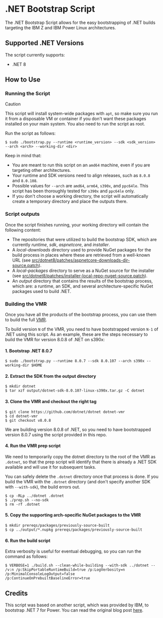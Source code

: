 # .NET Bootstrap Script

The .NET Bootstrap Script allows for the easy bootstrapping of .NET builds targeting the IBM Z and IBM Power Linux architectures.

## Supported .NET Versions

The script currently supports:

- .NET 8

## How to Use

### Running the Script

> [!CAUTION]
> This script will install system-wide packages with `apt`, so make sure you run it from a disposable VM or container if you don't want these packages installed on your main system. You also need to run the script as root.

Run the script as follows:

```
$ sudo ./bootstrap.py --runtime <runtime_version> --sdk <sdk_version> --arch <arch> --working-dir <dir>
```

Keep in mind that:

- You are meant to run this script on an `amd64` machine, even if you are targeting other architectures.
- Your runtime and SDK versions need to align releases, such as `8.0.8` and `8.0.108`.
- Possible values for `--arch` are `amd64`, `arm64`, `s390x`, and `ppc64le`. This script has been thoroughly tested for `s390x` and `ppc64le` only.
- If you don't choose a working directory, the script will automatically create a temporary directory and place the outputs there.

### Script outputs

Once the script finishes running, your working directory will contain the following content:

- The repositories that were utilized to build the bootstrap SDK, which are currently *runtime*, *sdk*, *aspnetcore*, and *installer*.
- A *local-downloads* directory used to provide NuGet packages for the build process in places where these are retrieved from a well-known URL (see [src/dotnet8/patches/aspnetcore-downloads-dir-source.patch](src/dotnet8/patches/aspnetcore-downloads-dir-source.patch)).
- A *local-packages* directory to serve as a NuGet source for the installer (see [src/dotnet8/patches/installer-local-repo-nuget-source.patch](src/dotnet8/patches/installer-local-repo-nuget-source.patch)).
- An *output* directory that contains the results of the bootstrap process, which are: a runtime, an SDK, and several architecture-specific NuGet packages used to build .NET.

### Building the VMR

Once you have all the products of the bootstrap process, you can use them to build the full [VMR](https://github.com/dotnet/dotnet).

To build version `N` of the VMR, you need to have bootstrapped version `N-1` of .NET using this script. As an example, these are the steps necessary to build the VMR for version 8.0.8 of .NET on s390x:

#### 1. Bootstrap .NET 8.0.7

```
$ sudo ./bootstrap.py --runtime 8.0.7 --sdk 8.0.107 --arch s390x --working-dir $HOME
```

#### 2. Extract the SDK from the output directory

```
$ mkdir dotnet
$ tar xzf output/dotnet-sdk-8.0.107-linux-s390x.tar.gz -C dotnet
```

#### 3. Clone the VMR and checkout the right tag

```
$ git clone https://github.com/dotnet/dotnet dotnet-vmr
$ cd dotnet-vmr
$ git checkout v8.0.8
```

We are building version 8.0.8 of .NET, so you need to have bootstrapped version 8.0.7 using the script provided in this repo.

#### 4. Run the VMR prep script

We need to temporarily copy the dotnet directory to the root of the VMR as `.dotnet`, so that the prep script will identify that there is already a .NET SDK available and will use it for subsequent tasks.

You can safely delete the `.dotnet` directory once that process is done. If you build the VMR with the `.dotnet` directory (and don't specify another SDK with `--with-sdk`), the build errors out.

```
$ cp -RLp ../dotnet .dotnet
$ ./prep.sh --no-sdk
$ rm -rf .dotnet
```

#### 5. Copy the supporting arch-specific NuGet packages to the VMR

```
$ mkdir prereqs/packages/previously-source-built
$ cp ../output/*.nupkg prereqs/packages/previously-source-built
```

#### 6. Run the build script

Extra verbosity is useful for eventual debugging, so you can run the command as follows:

```
$ VERBOSE=1 ./build.sh --clean-while-building --with-sdk ../dotnet -- /v:n /p:SkipPortableRuntimeBuild=true /p:LogVerbosity=n /p:MinimalConsoleLogOutput=false /p:ContinueOnPrebuiltBaselineError=true
```

## Credits

This script was based on another script, which was provided by IBM, to bootstrap .NET 7 for Power. You can read the original blog post [here](https://community.ibm.com/community/user/powerdeveloper/blogs/sapana-khemkar/2023/01/13/cross-build-dotnet7-on-x86-ibm-power).

